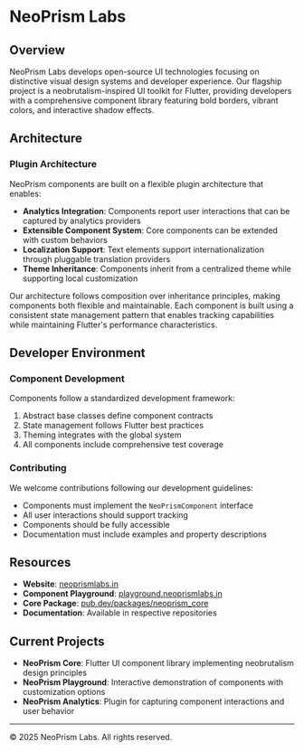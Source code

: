 # NeoPrism Labs

## Overview

NeoPrism Labs develops open-source UI technologies focusing on distinctive visual design systems and developer experience. Our flagship project is a neobrutalism-inspired UI toolkit for Flutter, providing developers with a comprehensive component library featuring bold borders, vibrant colors, and interactive shadow effects.

## Architecture

### Plugin Architecture

NeoPrism components are built on a flexible plugin architecture that enables:

- **Analytics Integration**: Components report user interactions that can be captured by analytics providers
- **Extensible Component System**: Core components can be extended with custom behaviors
- **Localization Support**: Text elements support internationalization through pluggable translation providers
- **Theme Inheritance**: Components inherit from a centralized theme while supporting local customization

Our architecture follows composition over inheritance principles, making components both flexible and maintainable. Each component is built using a consistent state management pattern that enables tracking capabilities while maintaining Flutter's performance characteristics.

## Developer Environment

### Component Development

Components follow a standardized development framework:

1. Abstract base classes define component contracts
2. State management follows Flutter best practices
3. Theming integrates with the global system
4. All components include comprehensive test coverage

### Contributing

We welcome contributions following our development guidelines:

- Components must implement the `NeoPrismComponent` interface
- All user interactions should support tracking
- Components should be fully accessible
- Documentation must include examples and property descriptions

## Resources

- **Website**: [neoprismlabs.in](https://neoprismlabs.in)
- **Component Playground**: [playground.neoprismlabs.in](https://playground.neoprismlabs.in)
- **Core Package**: [pub.dev/packages/neoprism_core](https://pub.dev/packages/neoprism_core)
- **Documentation**: Available in respective repositories

## Current Projects

- **NeoPrism Core**: Flutter UI component library implementing neobrutalism design principles
- **NeoPrism Playground**: Interactive demonstration of components with customization options
- **NeoPrism Analytics**: Plugin for capturing component interactions and user behavior

---

© 2025 NeoPrism Labs. All rights reserved.
